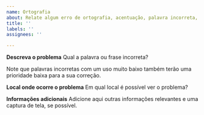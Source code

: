 ```yaml
---
name: Ortografia
about: Relate algum erro de ortografia, acentuação, palavra incorreta, etc
title: ''
labels: ''
assignees: ''

---
```


**Descreva o problema**
Qual a palavra ou frase incorreta?

Note que palavras incorretas com um uso muito baixo também terão uma prioridade baixa para a sua correção.

**Local onde ocorre o problema**
Em qual local é possível ver o problema?

**Informações adicionais**
Adicione aqui outras informações relevantes e uma captura de tela, se possível.
